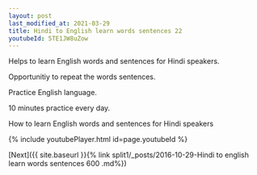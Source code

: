 ```yaml
---
layout: post
last_modified_at: 2021-03-29
title: Hindi to English learn words sentences 22 
youtubeId: 5TE1JW8uZow
---
```

 
 
Helps to learn English words and sentences for Hindi speakers.

Opportunitiy to repeat the words sentences. 

Practice English language. 
 
10 minutes practice every day. 
 
How to learn English words and sentences for Hindi speakers 
 
{% include youtubePlayer.html id=page.youtubeId %}
 
 
[Next]({{ site.baseurl }}{% link  split1/_posts/2016-10-29-Hindi to english learn words sentences 600 .md%})
 
